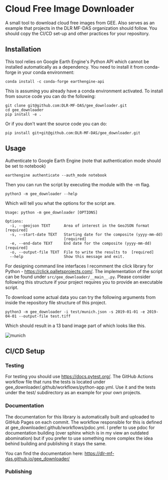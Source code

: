 # Cloud Free Image Downloader

A small tool to download cloud free images from GEE. Also serves as an example that projects in the
DLR MF-DAS organization should follow. You should copy the CI/CD set-up and other practices for your repository.

## Installation

This tool relies on Google Earth Engine's Python API which cannot be installed automatically as a
dependency. You need to install it from conda-forge in your conda environment:

```
conda install -c conda-forge earthengine-api
```

This is assuming you already have a conda environment activated. To install from source code you can
do the following:

```
git clone git@github.com:DLR-MF-DAS/gee_downloader.git
cd gee_downloader
pip install -e .
```
Or if you don't want the source code you can do:

```
pip install git+git@github.com:DLR-MF-DAS/gee_downloader.git
```

## Usage

Authenticate to Google Earth Engine (note that authentication mode should be set to notebook)

```
earthengine authenticate --auth_mode notebook
```

Then you can run the script by executing the module with the -m flag.

```
python3 -m gee_downloader --help
```

Which will tell you what the options for the script are.

```
Usage: python -m gee_downloader [OPTIONS]

Options:
  -i, --geojson TEXT      Area of interest in the GeoJSON format  [required]
  -s, --start-date TEXT   Starting date for the composite (yyyy-mm-dd)
                          [required]
  -e, --end-date TEXT     End date for the composite (yyyy-mm-dd)  [required]
  -o, --output-file TEXT  File to write the results to  [required]
  --help                  Show this message and exit.
```

For designing command line interfaces I recomment the click library for Python - https://click.palletsprojects.com/. 
The implementation of the script can be found under `src/gee_downloader/__main__.py`. Please consider following this 
structure if your project requires you to provide an executable script.

To download some actual data you can try the following arguments from inside the repository file structure of this 
project.

```
python3 -m gee_downloader -i test/munich.json -s 2019-01-01 -e 2019-04-01 --output-file test.tiff
```

Which should result in a 13 band image part of which looks like this.

![munich](test/munich.png)

## CI/CD Setup

### Testing

For testing you should use https://docs.pytest.org/. The GitHub Actions workflow file that runs the tests
is located under gee_downloader/.github/workflows/python-app.yml. Use it and the tests under the test/
subdirectory as an example for your own projects.

### Documentation

The documentation for this library is automatically built and uploaded to GitHub Pages on each commit.
The workflow responsible for this is defined at gee_downloader/.github/workflows/pdoc.yml. I prefer
to use pdoc for documentation building (over sphinx which is in my view an outdated abomination) but
if you prefer to use something more complex the idea behind building and publishing it stays the same.

You can find the documentation here: https://dlr-mf-das.github.io/gee_downloader/

### Publishing
